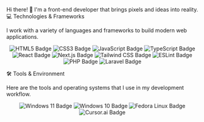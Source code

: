 <div align="center">
Hi there! 👋
I'm a front-end developer that brings pixels and ideas into reality.

</div>
💻 Technologies & Frameworks

I work with a variety of languages and frameworks to build modern web applications.

<p align="center">
<img src="https://www.google.com/search?q=https://img.shields.io/badge/HTML5-E34F26%3Fstyle%3Dfor-the-badge%26logo%3Dhtml5%26logoColor%3Dwhite" alt="HTML5 Badge"/>
<img src="https://www.google.com/search?q=https://img.shields.io/badge/CSS3-1572B6%3Fstyle%3Dfor-the-badge%26logo%3Dcss3%26logoColor%3Dwhite" alt="CSS3 Badge"/>
<img src="https://www.google.com/search?q=https://img.shields.io/badge/JavaScript-F7DF1E%3Fstyle%3Dfor-the-badge%26logo%3Djavascript%26logoColor%3Dblack" alt="JavaScript Badge"/>
<img src="https://img.shields.io/badge/TypeScript-3178C6?style=for-the-badge&logo=typescript&logoColor=white" alt="TypeScript Badge"/>
<img src="https://www.google.com/search?q=https://img.shields.io/badge/React-61DAFB%3Fstyle%3Dfor-the-badge%26logo%3Dreact%26logoColor%3Dblack" alt="React Badge"/>
<img src="https://www.google.com/search?q=https://img.shields.io/badge/next.js-000000%3Fstyle%3Dfor-the-badge%26logo%3Dnext.js%26logoColor%3Dwhite" alt="Next.js Badge"/>
<img src="https://www.google.com/search?q=https://img.shields.io/badge/Tailwind_CSS-06B6D4%3Fstyle%3Dfor-the-badge%26logo%3Dtailwind-css%26logoColor%3Dwhite" alt="Tailwind CSS Badge"/>
<img src="https://www.google.com/search?q=https://img.shields.io/badge/ESLint-4B32C3%3Fstyle%3Dfor-the-badge%26logo%3Deslint%26logoColor%3Dwhite" alt="ESLint Badge"/>
<img src="https://www.google.com/search?q=https://img.shields.io/badge/PHP-777BB4%3Fstyle%3Dfor-the-badge%26logo%3Dphp%26logoColor%3Dwhite" alt="PHP Badge"/>
<img src="https://www.google.com/search?q=https://img.shields.io/badge/Laravel-FF2D20%3Fstyle%3Dfor-the-badge%26logo%3Dlaravel%26logoColor%3Dwhite" alt="Laravel Badge"/>
</p>
🛠 Tools & Environment

Here are the tools and operating systems that I use in my development workflow.

<p align="center">
<img src="https://www.google.com/search?q=https://img.shields.io/badge/Windows_11-0078D4%3Fstyle%3Dfor-the-badge%26logo%3Dwindows%26logoColor%3Dwhite" alt="Windows 11 Badge"/>
<img src="https://www.google.com/search?q=https://img.shields.io/badge/Windows_10-0078D4%3Fstyle%3Dfor-the-badge%26logo%3Dwindows%26logoColor%3Dwhite" alt="Windows 10 Badge"/>
<img src="https://www.google.com/search?q=https://img.shields.io/badge/Fedora_Linux-51A2DA%3Fstyle%3Dfor-the-badge%26logo%3Dfedora%26logoColor%3Dwhite" alt="Fedora Linux Badge"/>
<img src="https://www.google.com/search?q=https://img.shields.io/badge/Cursor_AI-16222D%3Fstyle%3Dfor-the-badge%26logo%3Dcursor-ai%26logoColor%3Dwhite" alt="Cursor.ai Badge"/>
</p>
